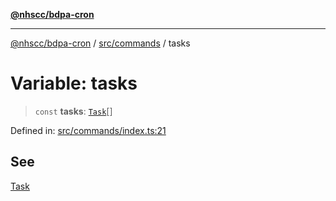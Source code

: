 [**@nhscc/bdpa-cron**](../../../README.md)

***

[@nhscc/bdpa-cron](../../../README.md) / [src/commands](../README.md) / tasks

# Variable: tasks

> `const` **tasks**: [`Task`](../enumerations/Task.md)[]

Defined in: [src/commands/index.ts:21](https://github.com/nhscc/bdpa-cron/blob/fb94d84b32201c9d8dab385121a53d5c0ecc3177/src/commands/index.ts#L21)

## See

[Task](../enumerations/Task.md)
